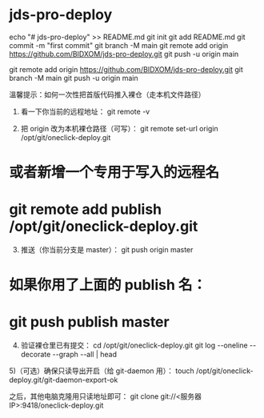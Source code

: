 # jds-pro-deploy

echo "# jds-pro-deploy" >> README.md
git init
git add README.md
git commit -m "first commit"
git branch -M main
git remote add origin https://github.com/BIDXOM/jds-pro-deploy.git
git push -u origin main

git remote add origin https://github.com/BIDXOM/jds-pro-deploy.git
git branch -M main
git push -u origin main



溫馨提示：如何一次性把首版代码推入裸仓（走本机文件路径）
1.	看一下你当前的远程地址：
 git remote -v

2.	把 origin 改为本机裸仓路径（可写）：
git remote set-url origin /opt/git/oneclick-deploy.git
# 或者新增一个专用于写入的远程名
# git remote add publish /opt/git/oneclick-deploy.git

3.	推送（你当前分支是 master）：
git push origin master
# 如果你用了上面的 publish 名：
# git push publish master

4.	验证裸仓里已有提交：
cd /opt/git/oneclick-deploy.git
git log --oneline --decorate --graph --all | head

5)（可选）确保只读导出开启（给 git-daemon 用）：
touch /opt/git/oneclick-deploy.git/git-daemon-export-ok

之后，其他电脑克隆用只读地址即可：
git clone git://<服务器IP>:9418/oneclick-deploy.git

